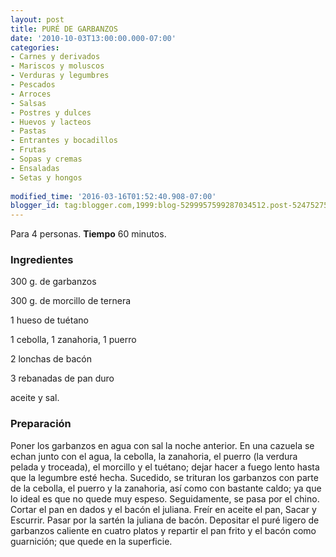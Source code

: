 ```yaml
---
layout: post
title: PURÉ DE GARBANZOS
date: '2010-10-03T13:00:00.000-07:00'
categories:
- Carnes y derivados
- Mariscos y moluscos
- Verduras y legumbres
- Pescados
- Arroces
- Salsas
- Postres y dulces
- Huevos y lacteos
- Pastas
- Entrantes y bocadillos
- Frutas
- Sopas y cremas
- Ensaladas
- Setas y hongos
 
modified_time: '2016-03-16T01:52:40.908-07:00'
blogger_id: tag:blogger.com,1999:blog-5299957599287034512.post-5247527553639601181
---
```


Para 4 personas.
<b>Tiempo</b> 60 minutos.

<h3>Ingredientes</h3>

300 g. de garbanzos

300 g. de morcillo de ternera

1 hueso de tuétano

1 cebolla, 1 zanahoria, 1 puerro

2 lonchas de bacón

3 rebanadas de pan duro

aceite y sal.

<h3>Preparación</h3>

Poner los garbanzos en agua con sal la noche anterior. En una cazuela se echan junto con el agua, la cebolla, la zanahoria, el puerro (la verdura pelada y troceada), el morcillo y el tuétano; dejar hacer a fuego lento hasta que la legumbre esté hecha. Sucedido, se trituran los garbanzos con parte de la cebolla, el puerro y la zanahoria, así como con bastante caldo; ya que lo ideal es que no quede muy espeso. Seguidamente, se pasa por el chino. Cortar el pan en dados y el bacón el juliana. Freír en aceite el pan, Sacar y Escurrir. Pasar por la sartén la juliana de bacón. Depositar el puré ligero de garbanzos caliente en cuatro platos y repartir el pan frito y el bacón como guarnición; que quede en la superficie.

